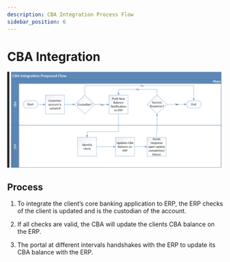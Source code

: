 ```yaml
---
description: CBA Integration Process Flow
sidebar_position: 6
---
```


# CBA Integration

![process flow](./img/cba.png)

## Process

1. To integrate the client’s core banking application to ERP, the ERP checks of the client is updated and is the custodian of the account.

2. If all checks are valid, the CBA will update the clients CBA balance on the ERP.

3. The portal at different intervals handshakes with the ERP to update its CBA balance with the ERP.
